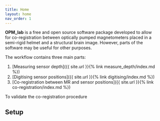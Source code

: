 ```yaml
---
title: Home
layout: home
nav_order: 1
---
```

**OPM_lab** is a free and open source software package developed to allow for co-registration between optically pumped magnetometers placed in a semi-rigid helmet and a structural brain image. However, parts of the software may be useful for other purposes.

The workflow contains three main parts:
1. [Measuring sensor depth]({{ site.url }}{% link measure_depth/index.md %})
2. [Digitising sensor positions]({{ site.url }}{% link digitising/index.md %})
3. [Co-registration between MR and sensor positions]({{ site.url }}{% link co-registration/index.md %})

To validate the co-registration procedure 
## Setup 
